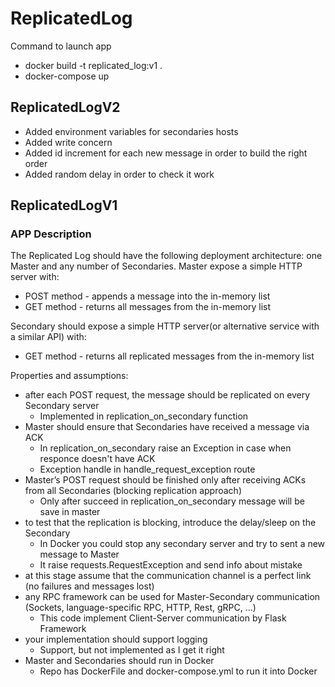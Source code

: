# ReplicatedLog
Command to launch app

- docker build -t replicated_log:v1 .
- docker-compose up


## ReplicatedLogV2
- Added environment variables for secondaries hosts
- Added write concern
- Added id increment for each new message in order to build the right order
- Added random delay in order to check it work


## ReplicatedLogV1

### APP Description
The Replicated Log should have the following deployment architecture: one Master and any number of Secondaries.
Master expose a simple HTTP server with: 
- POST method - appends a message into the in-memory list
- GET method - returns all messages from the in-memory list

Secondary should expose a simple  HTTP server(or alternative service with a similar API)  with:
- GET method - returns all replicated messages from the in-memory list

Properties and assumptions:
- after each POST request, the message should be replicated on every Secondary server
  - Implemented in replication_on_secondary function
- Master should ensure that Secondaries have received a message via ACK
  - In replication_on_secondary raise an Exception in case when responce doesn't have ACK
  - Exception handle in handle_request_exception route
- Master’s POST request should be finished only after receiving ACKs from all Secondaries (blocking replication approach)
  - Only after succeed in replication_on_secondary message will be save in master
- to test that the replication is blocking, introduce the delay/sleep on the Secondary
  - In Docker you could stop any secondary server and try to sent a new message to Master
  - It raise requests.RequestException and send info about mistake
- at this stage assume that the communication channel is a perfect link (no failures and messages lost)
- any RPC framework can be used for Master-Secondary communication (Sockets, language-specific RPC, HTTP, Rest, gRPC, …)
  - This code implement Client-Server communication by Flask Framework 
- your implementation should support logging
  - Support, but not implemented as I get it right
- Master and Secondaries should run in Docker
  - Repo has DockerFile and docker-compose.yml to run it into Docker
